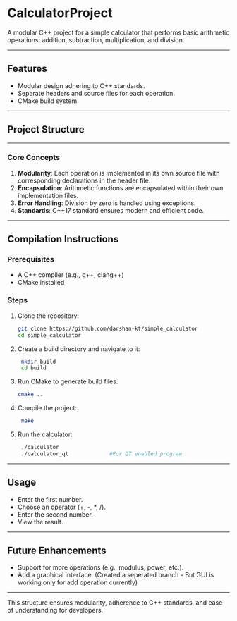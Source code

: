 # CalculatorProject

A modular C++ project for a simple calculator that performs basic arithmetic operations: addition, subtraction, multiplication, and division.

---

## **Features**
- Modular design adhering to C++ standards.
- Separate headers and source files for each operation.
- CMake build system.

---

## **Project Structure**

---

### **Core Concepts**
1. **Modularity**: Each operation is implemented in its own source file with corresponding declarations in the header file.
2. **Encapsulation**: Arithmetic functions are encapsulated within their own implementation files.
3. **Error Handling**: Division by zero is handled using exceptions.
4. **Standards**: C++17 standard ensures modern and efficient code.

---

## **Compilation Instructions**

### **Prerequisites**
- A C++ compiler (e.g., g++, clang++)
- CMake installed

### **Steps**
1. Clone the repository:
   ```bash
   git clone https://github.com/darshan-kt/simple_calculator
   cd simple_calculator

2. Create a build directory and navigate to it:
   ```bash
    mkdir build
    cd build

3. Run CMake to generate build files:
   ```bash
   cmake ..

4. Compile the project:
   ```bash
    make

5. Run the calculator:
   ```bash
    ./calculator
    ./calculator_qt             #For QT enabled program


---

## Usage

-  Enter the first number.
-  Choose an operator (+, -, *, /).
-  Enter the second number.
-  View the result.

---

## Future Enhancements

-  Support for more operations (e.g., modulus, power, etc.).
-  Add a graphical interface.  (Created a seperated branch - But GUI is working only for add operation currently)


---
This structure ensures modularity, adherence to C++ standards, and ease of understanding for developers.

